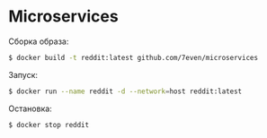 # Microservices

Сборка образа:

``` sh
$ docker build -t reddit:latest github.com/7even/microservices
```

Запуск:

``` sh
$ docker run --name reddit -d --network=host reddit:latest
```

Остановка:

``` sh
$ docker stop reddit
```
